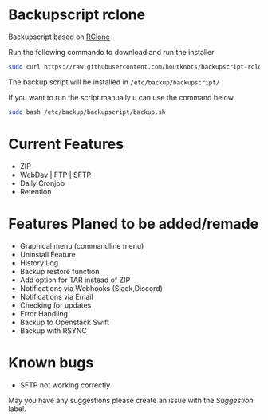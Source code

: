 # Backupscript rclone
 Backupscript based on [RClone](https://rclone.org/ "rclone.org")

Run the following commando to download and run the installer 
```bash
sudo curl https://raw.githubusercontent.com/houtknots/backupscript-rclone/master/installer.sh -o installer.sh && sudo bash installer.sh
```

The backup script will be installed in ```/etc/backup/backupscript/```

If you want to run the script manually u can use the command below
```bash
sudo bash /etc/backup/backupscript/backup.sh
```

# Current Features
* ZIP
* WebDav | FTP | SFTP 
* Daily Cronjob
* Retention

# Features Planed to be added/remade
* Graphical menu (commandline menu)
* Uninstall Feature
* History Log
* Backup restore function
* Add option for TAR instead of ZIP
* Notifications via Webhooks (Slack,Discord)
* Notifications via Email
* Checking for updates
* Error Handling
* Backup to Openstack Swift
* Backup with RSYNC

# Known bugs
* SFTP not working correctly 

May you have any suggestions please create an issue with the *Suggestion* label.
